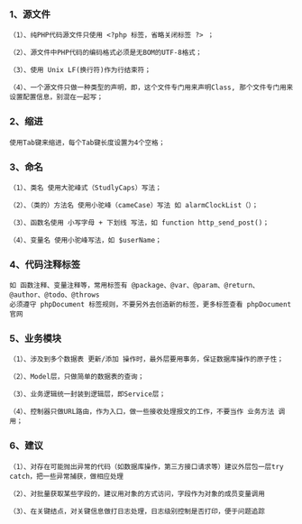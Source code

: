 ### 1、源文件
```
（1）、纯PHP代码源文件只使用 <?php 标签，省略关闭标签 ?> ；
```
```
（2）、源文件中PHP代码的编码格式必须是无BOM的UTF-8格式；
```
```
（3）、使用 Unix LF(换行符)作为行结束符；
```
```
（4）、一个源文件只做一种类型的声明，即，这个文件专门用来声明Class, 那个文件专门用来设置配置信息，别混在一起写；
```
### 2、缩进
```
使用Tab键来缩进，每个Tab键长度设置为4个空格；
```
### 3、命名
```
（1）、类名 使用大驼峰式（StudlyCaps）写法；
```
```
（2）、（类的）方法名 使用小驼峰（cameCase）写法 如 alarmClockList（）；
```
```
（3）、函数名使用 小写字母 + 下划线 写法，如 function http_send_post()； 
```
```
（4）、变量名 使用小驼峰写法，如 $userName；
```
### 4、代码注释标签
```
如 函数注释、变量注释等，常用标签有 @package、@var、@param、@return、@author、@todo、@throws
必须遵守 phpDocument 标签规则，不要另外去创造新的标签，更多标签查看 phpDocument官网
```
### 5、业务模块
```
（1）、涉及到多个数据表 更新/添加 操作时，最外层要用事务，保证数据库操作的原子性；
```
```
（2）、Model层，只做简单的数据表的查询；
```
```
（3）、业务逻辑统一封装到逻辑层，即Service层；
```
```
（4）、控制器只做URL路由，作为入口，做一些接收处理报文的工作，不要当作 业务方法 调用；
```
### 6、建议
```
（1）、对存在可能抛出异常的代码（如数据库操作，第三方接口请求等）建议外层包一层try catch，把一些异常捕获，做相应处理
```
```
（2）、对批量获取某些字段的，建议用对象的方式访问，字段作为对象的成员变量调用
```
```
（3）、在关键结点，对关键信息做打日志处理，日志级别控制是否打印，便于问题追踪
```